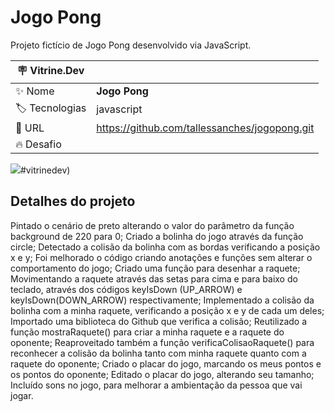 # Jogo Pong

Projeto fictício de Jogo Pong desenvolvido via JavaScript.

| :placard: Vitrine.Dev |     |
| -------------  | --- |
| :sparkles: Nome        | **Jogo Pong**
| :label: Tecnologias | javascript
| :rocket: URL         | https://github.com/tallessanches/jogopong.git
| :fire: Desafio     | 

<!-- Inserir imagem com a #vitrinedev ao final do link -->
![](https://raw.githubusercontent.com/tallessanches/jogopong/main/jogopong.png)#vitrinedev)

## Detalhes do projeto

Pintado o cenário de preto alterando o valor do parâmetro da função background de 220 para 0;
Criado a bolinha do jogo através da função circle;
Detectado a colisão da bolinha com as bordas verificando a posição x e y;
Foi melhorado o código criando anotações e funções sem alterar o comportamento do jogo;
Criado uma função para desenhar a raquete;
Movimentando a raquete através das setas para cima e para baixo do teclado, através dos códigos keyIsDown (UP_ARROW) e keyIsDown(DOWN_ARROW) respectivamente;
Implementado a colisão da bolinha com a minha raquete, verificando a posição x e y de cada um deles;
Importado uma biblioteca do Github que verifica a colisão;
Reutilizado a função mostraRaquete() para criar a minha raquete e a raquete do oponente;
Reaproveitado também a função verificaColisaoRaquete() para reconhecer a colisão da bolinha tanto com minha raquete quanto com a raquete do oponente;
Criado o placar do jogo, marcando os meus pontos e os pontos do oponente;
Editado o placar do jogo, alterando seu tamanho;
Incluído sons no jogo, para melhorar a ambientação da pessoa que vai jogar.
